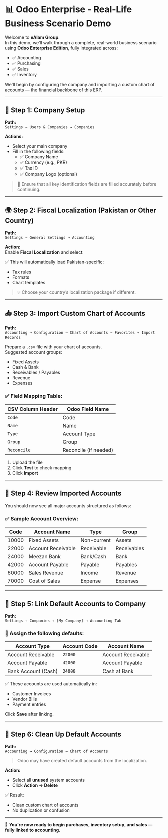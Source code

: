 # 📊 Odoo Enterprise - Real-Life Business Scenario Demo

Welcome to **eAlam Group**.  
In this demo, we’ll walk through a complete, real-world business scenario using **Odoo Enterprise Edition**, fully integrated across:

- ✅ Accounting  
- ✅ Purchasing  
- ✅ Sales  
- ✅ Inventory  

We'll begin by configuring the company and importing a custom chart of accounts — the financial backbone of this ERP.

---

## 🏢 Step 1: Company Setup

**Path:**  
`Settings → Users & Companies → Companies`

**Actions:**
- Select your main company
- Fill in the following fields:
  - ✅ Company Name  
  - ✅ Currency (e.g., PKR)  
  - ✅ Tax ID  
  - ✅ Company Logo (optional)

> 📌 Ensure that all key identification fields are filled accurately before continuing.

---

## 🌍 Step 2: Fiscal Localization (Pakistan or Other Country)

**Path:**  
`Settings → General Settings → Accounting`

**Action:**  
Enable **Fiscal Localization** and select:


✅ This will automatically load Pakistan-specific:
- Tax rules
- Formats
- Chart templates

> 💡 Choose your country’s localization package if different.

---

## 📥 Step 3: Import Custom Chart of Accounts

**Path:**  
`Accounting → Configuration → Chart of Accounts → Favorites → Import Records`

Prepare a `.csv` file with your chart of accounts.  
Suggested account groups:

- Fixed Assets  
- Cash & Bank  
- Receivables / Payables  
- Revenue  
- Expenses  

### ✅ Field Mapping Table:

| CSV Column Header | Odoo Field Name        |
|-------------------|------------------------|
| `Code`            | Code                   |
| `Name`            | Name                   |
| `Type`            | Account Type           |
| `Group`           | Group                  |
| `Reconcile`       | Reconcile (if needed)  |

1. Upload the file  
2. Click **Test** to check mapping  
3. Click **Import**

---

## 🧾 Step 4: Review Imported Accounts

You should now see all major accounts structured as follows:

### ✅ Sample Account Overview:

| Code   | Account Name       | Type             | Group        |
|--------|--------------------|------------------|--------------|
| 10000  | Fixed Assets       | Non-current      | Assets       |
| 22000  | Account Receivable | Receivable       | Receivables  |
| 24000  | Meezan Bank        | Bank/Cash        | Bank         |
| 42000  | Account Payable    | Payable          | Payables     |
| 60000  | Sales Revenue      | Income           | Revenue      |
| 70000  | Cost of Sales      | Expense          | Expenses     |

---

## 🔗 Step 5: Link Default Accounts to Company

**Path:**  
`Settings → Companies → [My Company] → Accounting Tab`

### 📌 Assign the following defaults:

| Account Type         | Account Code | Account Name       |
|----------------------|--------------|--------------------|
| Account Receivable   | `22000`      | Account Receivable |
| Account Payable      | `42000`      | Account Payable    |
| Bank Account (Cash)  | `24000`      | Cash at Bank       |

✅ These accounts are used automatically in:
- Customer Invoices  
- Vendor Bills  
- Payment entries

Click **Save** after linking.

---

## 🧹 Step 6: Clean Up Default Accounts

**Path:**  
`Accounting → Configuration → Chart of Accounts`

> Odoo may have created default accounts from the localization.

**Action:**
- Select all **unused** system accounts
- Click **Action → Delete**

✅ Result:
- Clean custom chart of accounts
- No duplication or confusion

---

🎯 **You're now ready to begin purchases, inventory setup, and sales — fully linked to accounting.**
